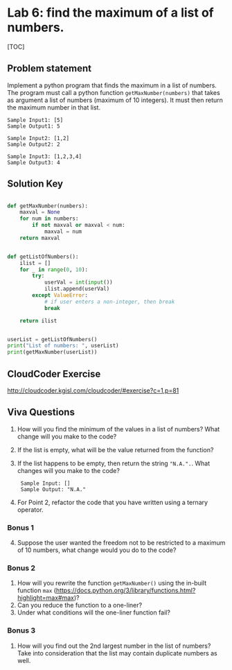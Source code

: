 
# Lab 6: find the maximum of a list of numbers. 

[TOC]

## Problem statement 

Implement a python program that finds the maximum in a list of numbers. The program must call a python function `getMaxNumber(numbers)` that takes as argument a list of numbers (maximum of 10 integers). It must then return the maximum number in that list. 

	Sample Input1: [5]
	Sample Output1: 5
	
	Sample Input2: [1,2]
	Sample Output2: 2
	
	Sample Input3: [1,2,3,4]
	Sample Output3: 4


## Solution Key

```python 

def getMaxNumber(numbers):
    maxval = None
    for num in numbers:
        if not maxval or maxval < num:
            maxval = num
    return maxval


def getListOfNumbers():
    ilist = []
    for _ in range(0, 10):
        try:
            userVal = int(input())
            ilist.append(userVal)
        except ValueError:
            # if user enters a non-integer, then break
            break

    return ilist


userList = getListOfNumbers()
print("List of numbers: ", userList)
print(getMaxNumber(userList))

```


## CloudCoder Exercise 

http://cloudcoder.kgisl.com/cloudcoder/#exercise?c=1,p=81 


## Viva Questions 

1. How will you find the minimum of the values in a list of numbers? What change will you make to the code? 
2. If the list is empty, what will be the value returned from the function? 
3. If the list happens to be empty, then return the string `"N.A.".`. What changes will you make to the code? 
		
		Sample Input: []     
		Sample Output: "N.A." 

3. For Point 2, refactor the code that you have written using a ternary operator. 


### Bonus 1 
4. Suppose the user wanted the freedom not to be restricted to a maximum of 10 numbers, what change would you do to the code? 

### Bonus 2 
1. How will you rewrite the function `getMaxNumber()` using the in-built function `max` (https://docs.python.org/3/library/functions.html?highlight=max#max)? 
2. Can you reduce the function to a one-liner? 
3. Under what conditions will the one-liner function fail? 

### Bonus 3

1. How will you find out the 2nd largest number in the list of numbers? Take into consideration that the list may contain duplicate numbers as well. 

 
